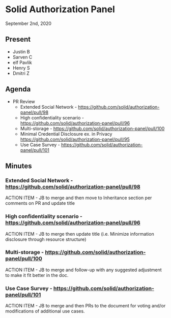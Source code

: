 # Solid Authorization Panel
September 2nd, 2020

## Present

- Justin B
- Sarven C
- elf Pavlik
- Henry S
- Dmitri Z

## Agenda

- PR Review
    - Extended Social Network - https://github.com/solid/authorization-panel/pull/98
    - High confidentiality scenario - https://github.com/solid/authorization-panel/pull/96
    - Multi-storage - https://github.com/solid/authorization-panel/pull/100
    -  Minimal Credential Disclosure ex. in Privacy
https://github.com/solid/authorization-panel/pull/95
    - Use Case Survey - https://github.com/solid/authorization-panel/pull/101

## Minutes

### Extended Social Network - https://github.com/solid/authorization-panel/pull/98

ACTION ITEM - JB to merge and then move to Inheritance section per comments on PR and update title

### High confidentiality scenario - https://github.com/solid/authorization-panel/pull/96

ACTION ITEM - JB to merge then update title (i.e. Minimize information disclosure through resource structure)

### Multi-storage - https://github.com/solid/authorization-panel/pull/100

ACTION ITEM - JB to merge and follow-up with any suggested adjustment to make it fit better in the doc.

### Use Case Survey - https://github.com/solid/authorization-panel/pull/101

ACTION ITEM - JB to merge and then PRs to the document for voting and/or modifications of additional use cases.
